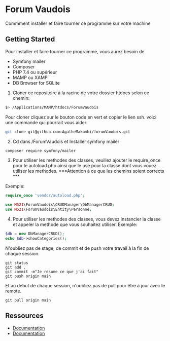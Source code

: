 Forum Vaudois
================

Commment installer et faire tourner ce programme sur votre machine

Getting Started
---------------
Pour installer et faire tourner ce programme, vous aurez besoin de 
* Symfony mailer
* Composer
* PHP 7.4 ou supérieur
* MAMP ou XAMP
* DB Browser for SQLite


1. Cloner ce repositoire à la racine de votre dossier htdocs selon ce chemin:
```bash
$> /Applications/MAMP/htdocs/ForumVaudois
```
Pour cloner cliquez sur le bouton code en vert et copier le lien ssh.
voici une commande qui pourrait vous aider:
```bash
git clone git@github.com:AgatheMakumbi/forumVaudois.git
```

2. Cd dans /ForumVaudois et Installer symfony mailer
```bash
composer require symfony/mailer
```

3. Pour utiliser les methodes des classes, veuillez ajouter le require_once pour le autoload.php ainsi que le use pour la classe dont vous vouez utiliser les methodes.
***Attention à ce que les chemins soient corrects ***

Exemple: 
```php
require_once 'vendor/autoload.php';

use M521\ForumVaudois\CRUDManager\DbManagerCRUD;
use M521\ForumVaudois\Entity\Personne;

```

4. Pour utiliser les methodes des classes, vous devez instancier la classe et appeler la methode que vous souhaitez utiliser.
Exemple: 
```php
$db = new DbManagerCRUD();
echo $db->showCategories();

```

N'oubliez pas de stage, de commit et de push votre travail à la fin de chaque session. 

```
git status
git add .
git commit -m"Je resume ce que j'ai fait"
git push origin main

```

Et au debut de chaque session, n'oubliez pas de pull pour être à jour avec le remote.

```
git pull origin main

```

Ressources
---------

 * [Documentation](https://symfony.com/doc/current/mailer.html)
 * [Documentation](https://getcomposer.org/download/)
